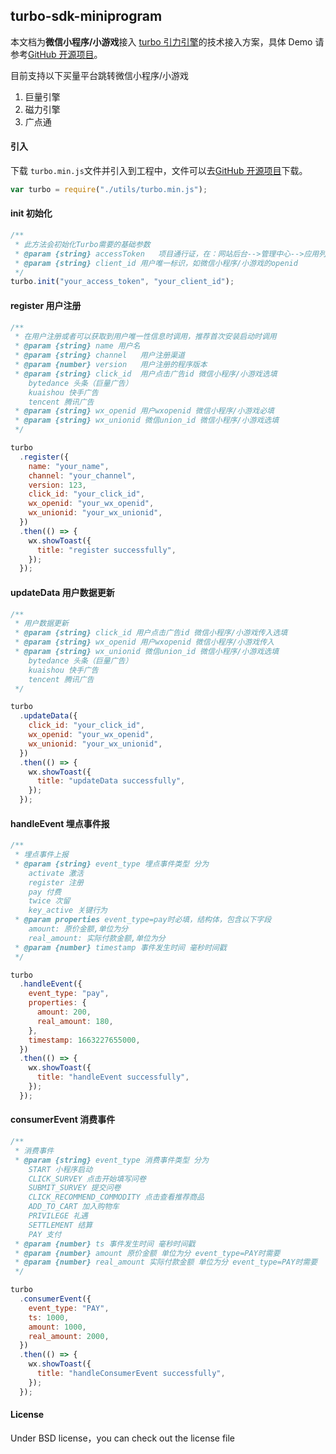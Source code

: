 ## turbo-sdk-miniprogram

本文档为**微信小程序/小游戏**接入 [turbo 引力引擎](https://gravity-engine.com/)的技术接入方案，具体 Demo 请参考[GitHub 开源项目](https://github.com/GravityInfinite/Turbo-MiniProgram-Demo)。

目前支持以下买量平台跳转微信小程序/小游戏

1. 巨量引擎
2. 磁力引擎
3. 广点通

#### 引入

下载 `turbo.min.js`文件并引入到工程中，文件可以去[GitHub 开源项目](https://github.com/GravityInfinite/Turbo-MiniProgram-Demo)下载。

```javascript
var turbo = require("./utils/turbo.min.js");
```

#### init 初始化

```javascript
/**
 * 此方法会初始化Turbo需要的基础参数
 * @param {string} accessToken   项目通行证，在：网站后台-->管理中心-->应用列表中找到Access Token列 复制（首次使用可能需要先新增应用）
 * @param {string} client_id 用户唯一标识，如微信小程序/小游戏的openid
 */
turbo.init("your_access_token", "your_client_id");
```

#### register 用户注册

```javascript
/**
 * 在用户注册或者可以获取到用户唯一性信息时调用，推荐首次安装启动时调用
 * @param {string} name 用户名
 * @param {string} channel   用户注册渠道
 * @param {number} version   用户注册的程序版本
 * @param {string} click_id  用户点击广告id 微信小程序/小游戏选填
    bytedance 头条（巨量广告）
    kuaishou 快手广告
    tencent 腾讯广告
 * @param {string} wx_openid 用户wxopenid 微信小程序/小游戏必填
 * @param {string} wx_unionid 微信union_id 微信小程序/小游戏选填
 */

turbo
  .register({
    name: "your_name",
    channel: "your_channel",
    version: 123,
    click_id: "your_click_id",
    wx_openid: "your_wx_openid",
    wx_unionid: "your_wx_unionid",
  })
  .then(() => {
    wx.showToast({
      title: "register successfully",
    });
  });
```

#### updateData 用户数据更新

```javascript
/**
 * 用户数据更新
 * @param {string} click_id 用户点击广告id 微信小程序/小游戏传入选填
 * @param {string} wx_openid 用户wxopenid 微信小程序/小游戏传入
 * @param {string} wx_unionid 微信union_id 微信小程序/小游戏选填
    bytedance 头条（巨量广告）
    kuaishou 快手广告
    tencent 腾讯广告
 */

turbo
  .updateData({
    click_id: "your_click_id",
    wx_openid: "your_wx_openid",
    wx_unionid: "your_wx_unionid",
  })
  .then(() => {
    wx.showToast({
      title: "updateData successfully",
    });
  });
```

#### handleEvent 埋点事件报

```javascript
/**
 * 埋点事件上报
 * @param {string} event_type 埋点事件类型 分为
    activate 激活
    register 注册
    pay 付费
    twice 次留
    key_active 关键行为
 * @param properties event_type=pay时必填，结构体，包含以下字段
    amount: 原价金额,单位为分
    real_amount: 实际付款金额,单位为分
 * @param {number} timestamp 事件发生时间 毫秒时间戳
 */

turbo
  .handleEvent({
    event_type: "pay",
    properties: {
      amount: 200,
      real_amount: 180,
    },
    timestamp: 1663227655000,
  })
  .then(() => {
    wx.showToast({
      title: "handleEvent successfully",
    });
  });
```

#### consumerEvent 消费事件

```javascript
/**
 * 消费事件
 * @param {string} event_type 消费事件类型 分为
    START 小程序启动
    CLICK_SURVEY 点击开始填写问卷
    SUBMIT_SURVEY 提交问卷
    CLICK_RECOMMEND_COMMODITY 点击查看推荐商品
    ADD_TO_CART 加入购物车
    PRIVILEGE 礼遇
    SETTLEMENT 结算
    PAY 支付
 * @param {number} ts 事件发生时间 毫秒时间戳
 * @param {number} amount 原价金额 单位为分 event_type=PAY时需要
 * @param {number} real_amount 实际付款金额 单位为分 event_type=PAY时需要
 */

turbo
  .consumerEvent({
    event_type: "PAY",
    ts: 1000,
    amount: 1000,
    real_amount: 2000,
  })
  .then(() => {
    wx.showToast({
      title: "handleConsumerEvent successfully",
    });
  });
```

#### License

Under BSD license，you can check out the license file
